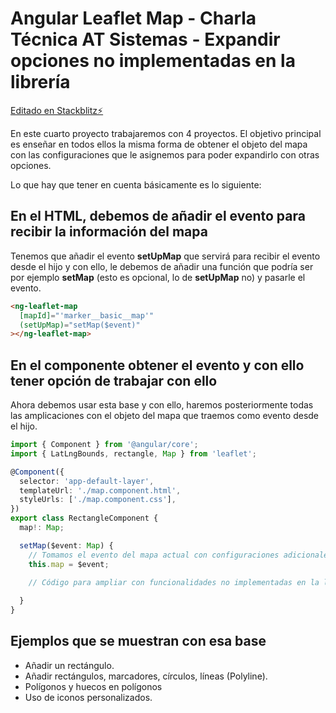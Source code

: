 # Angular Leaflet Map - Charla Técnica AT Sistemas - Expandir opciones no implementadas en la librería

[Editado en Stackblitz⚡️](https://stackblitz.com/edit/angular-leaflet-map-ce-angular-ej-4)

En este cuarto proyecto trabajaremos con 4 proyectos. El objetivo principal es enseñar en todos ellos la misma forma de obtener el objeto del mapa con las configuraciones que le asignemos para poder expandirlo con otras opciones.

Lo que hay que tener en cuenta básicamente es lo siguiente:

## En el HTML, debemos de añadir el evento para recibir la información del mapa

Tenemos que añadir el evento **setUpMap** que servirá para recibir el evento desde el hijo y con ello, le debemos de añadir una función que podría ser por ejemplo **setMap** (esto es opcional, lo de **setUpMap** no) y pasarle el evento.
```html
<ng-leaflet-map
  [mapId]="'marker__basic__map'"
  (setUpMap)="setMap($event)"
></ng-leaflet-map>
```

## En el componente obtener el evento y con ello tener opción de trabajar con ello

Ahora debemos usar esta base y con ello, haremos posteriormente todas las amplicaciones con el objeto del mapa que traemos como evento desde el hijo.

```typescript
import { Component } from '@angular/core';
import { LatLngBounds, rectangle, Map } from 'leaflet';

@Component({
  selector: 'app-default-layer',
  templateUrl: './map.component.html',
  styleUrls: ['./map.component.css'],
})
export class RectangleComponent {
  map!: Map;

  setMap($event: Map) {
    // Tomamos el evento del mapa actual con configuraciones adicionales para usar para expandir con información de la documentación: https://leafletjs.com/reference.html
    this.map = $event;

    // Código para ampliar con funcionalidades no implementadas en la librería
   
  }
}

```
## Ejemplos que se muestran con esa base
* Añadir un rectángulo.
* Añadir rectángulos, marcadores, círculos, líneas (Polyline).
* Polígonos y huecos en polígonos
* Uso de iconos personalizados.
